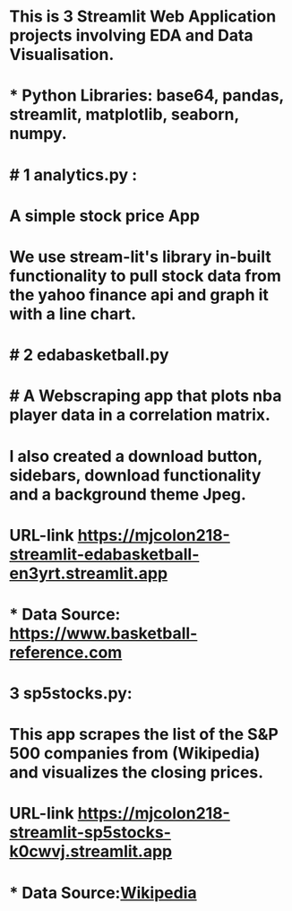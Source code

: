 # This is 3 Streamlit Web Application projects involving EDA and Data Visualisation.
# * **Python Libraries:** base64, pandas, streamlit, matplotlib, seaborn, numpy.

# # 1 analytics.py :
# A simple stock price App
# We use stream-lit's library in-built functionality to pull stock data from the yahoo finance api and graph it with a line chart.

# # 2 edabasketball.py
# # A Webscraping app that plots nba player data in a correlation matrix.
# I also created a download button, sidebars, download functionality and a background theme Jpeg.
# **URL-link** https://mjcolon218-streamlit-edabasketball-en3yrt.streamlit.app
# * **Data Source:** https://www.basketball-reference.com

# 3 sp5stocks.py:
# This app scrapes the list of the **S&P 500** companies from (Wikipedia) and visualizes the closing prices.
# **URL-link** https://mjcolon218-streamlit-sp5stocks-k0cwvj.streamlit.app
# * **Data Source:**[Wikipedia](https://en.wikipedia.org/wiki/List_of_S%26P_500_companies)
